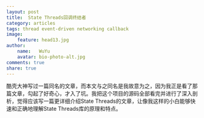 ```yaml
---
layout: post
title:  State Threads回调终结者
category: articles
tags: thread event-driven networking callback
image:
    feature: head13.jpg
author:
    name:   WuYu
    avatar: bio-photo-alt.jpg
comments: true
share: true
---
```


酷壳大神写过一篇同名的文章，而本文与之同名是我故意为之，因为我正是看了那篇文章，勾起了好奇心，才入了坑。我把这个项目的源码全部看完并进行了深入剖析，觉得应该写一篇更详细介绍State Threads的文章，让像我这样的小白能够快速和正确地理解State Threads库的原理和特点。
